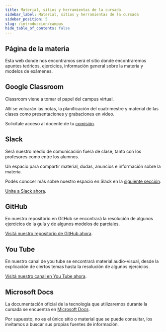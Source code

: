 ```yaml
---
title: Material, sitios y herramientas de la cursada
sidebar_label: Material, sitios y herramientas de la cursada
sidebar_position: 5
slug: /introduccion/campus
hide_table_of_contents: false
---
```

## Página de la materia
Esta web donde nos encontramos será el sitio donde encontraremos apuntes teóricos, ejercicios, información general sobre la materia y modelos de exámenes. 

## Google Classroom
Classroom viene a tomar el papel del campus virtual. 

Allí se volcarán las notas, la planificación del cuatrimestre y material de las clases como presentaciones y grabaciones en video. 

Solicitale acceso al docente de tu [comisión](./comisiones.md).
<!-- 
[Visitá Classroom ahora](https://classroom.google.com/c/NTQ1MTg2NjM5NDBa?cjc=lqqdttc).
 -->
## Slack
Será nuestro medio de comunicación fuera de clase, tanto con los profesores como entre los alumnos. 

Un espacio para compartir material, dudas, anuncios e información sobre la materia.

Podés conocer más sobre nuestro espacio en Slack en la [siguiente sección](./slack.md).

[Unite a Slack ahora](https://join.slack.com/t/utn-prog2/shared_invite/zt-a7q2ca78-HDLaVbxtzMLSzVrxct3xWg).

## GitHub
En nuestro repositorio en GitHub se encontrará la resolución de algunos ejercicios de la guía y de algunos modelos de parciales. 

[Visitá nuestro repositorio de GitHub ahora](https://github.com/codeutnfra/programacion_2_laboratorio_2).

## You Tube
En nuestro canal de you tube se encontrará material audio-visual, desde la explicación de ciertos temas hasta la resolución de algunos ejercicios. 

[Visitá nuestro canal en You Tube ahora](https://www.youtube.com/channel/UC2Z2ADpWCh4aTHz07K3os2g/featured).

## Microsoft Docs
La documentación oficial de la tecnología que utilizaremos durante la cursada se encuentra en [Microsoft Docs](https://docs.microsoft.com/es-es/dotnet/).

Por supuesto, no es el único sitio o material que se puede consultar, los invitamos a buscar sus propias fuentes de información. 






